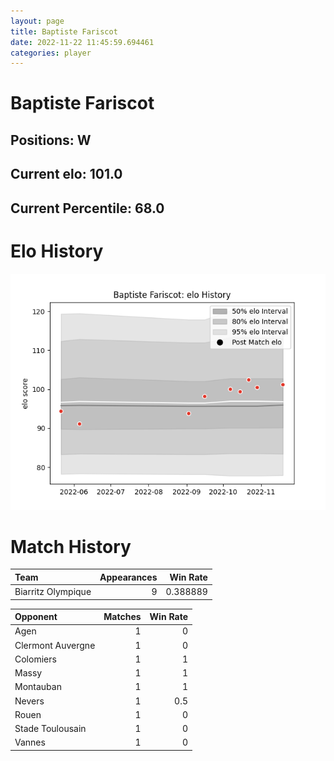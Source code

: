 ```yaml
---  
layout: page  
title: Baptiste Fariscot  
date: 2022-11-22 11:45:59.694461  
categories: player  
---
```

# Baptiste Fariscot

## Positions: W

## Current elo: 101.0

## Current Percentile: 68.0

# Elo History


![elo history](history_BaptisteFariscot.png)
# Match History


| Team               |   Appearances |   Win Rate |
|:-------------------|--------------:|-----------:|
| Biarritz Olympique |             9 |   0.388889 |

| Opponent          |   Matches |   Win Rate |
|:------------------|----------:|-----------:|
| Agen              |         1 |        0   |
| Clermont Auvergne |         1 |        0   |
| Colomiers         |         1 |        1   |
| Massy             |         1 |        1   |
| Montauban         |         1 |        1   |
| Nevers            |         1 |        0.5 |
| Rouen             |         1 |        0   |
| Stade Toulousain  |         1 |        0   |
| Vannes            |         1 |        0   |